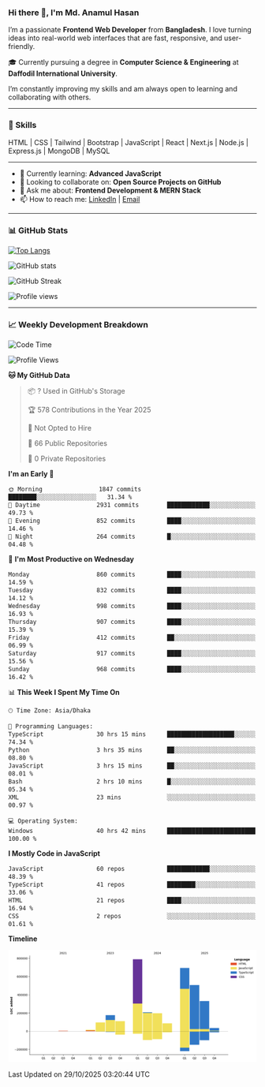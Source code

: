 ### Hi there 👋, I'm Md. Anamul Hasan

I’m a passionate **Frontend Web Developer** from **Bangladesh**. I love turning ideas into real-world web interfaces that are fast, responsive, and user-friendly.

🎓 Currently pursuing a degree in **Computer Science & Engineering** at **Daffodil International University**.

I’m constantly improving my skills and am always open to learning and collaborating with others.

---

### 🚀 Skills
HTML | CSS | Tailwind | Bootstrap | JavaScript | React | Next.js | Node.js | Express.js | MongoDB | MySQL 

---

- 🌱 Currently learning: **Advanced JavaScript**
- 👯 Looking to collaborate on: **Open Source Projects on GitHub**
- 💬 Ask me about: **Frontend Development & MERN Stack**
- 📫 How to reach me: [LinkedIn](https://www.linkedin.com/in/mdanamulhasan201) | [Email](mailto:anamulhasan3625@gmail.com)

---

### 📊 GitHub Stats

[![Top Langs](https://github-readme-stats.vercel.app/api/top-langs/?username=mdanamulhasan201&layout=compact)](https://github.com/anuraghazra/github-readme-stats)

![GitHub stats](https://github-readme-stats.vercel.app/api?username=mdanamulhasan201&show_icons=true&count_private=true&theme=tokyonight)

![GitHub Streak](https://streak-stats.demolab.com?user=mdanamulhasan201&theme=tokyonight)

![Profile views](https://gpvc.arturio.dev/mdanamulhasan201)

---

### 📈 Weekly Development Breakdown

<!--START_SECTION:waka-->
![Code Time](http://img.shields.io/badge/Code%20Time-924%20hrs%2027%20mins-blue)

![Profile Views](http://img.shields.io/badge/Profile%20Views-0-blue)

**🐱 My GitHub Data** 

> 📦 ? Used in GitHub's Storage 
 > 
> 🏆 578 Contributions in the Year 2025
 > 
> 🚫 Not Opted to Hire
 > 
> 📜 66 Public Repositories 
 > 
> 🔑 0 Private Repositories 
 > 
**I'm an Early 🐤** 

```text
🌞 Morning                1847 commits        ████████░░░░░░░░░░░░░░░░░   31.34 % 
🌆 Daytime                2931 commits        ████████████░░░░░░░░░░░░░   49.73 % 
🌃 Evening                852 commits         ████░░░░░░░░░░░░░░░░░░░░░   14.46 % 
🌙 Night                  264 commits         █░░░░░░░░░░░░░░░░░░░░░░░░   04.48 % 
```
📅 **I'm Most Productive on Wednesday** 

```text
Monday                   860 commits         ████░░░░░░░░░░░░░░░░░░░░░   14.59 % 
Tuesday                  832 commits         ████░░░░░░░░░░░░░░░░░░░░░   14.12 % 
Wednesday                998 commits         ████░░░░░░░░░░░░░░░░░░░░░   16.93 % 
Thursday                 907 commits         ████░░░░░░░░░░░░░░░░░░░░░   15.39 % 
Friday                   412 commits         ██░░░░░░░░░░░░░░░░░░░░░░░   06.99 % 
Saturday                 917 commits         ████░░░░░░░░░░░░░░░░░░░░░   15.56 % 
Sunday                   968 commits         ████░░░░░░░░░░░░░░░░░░░░░   16.42 % 
```


📊 **This Week I Spent My Time On** 

```text
🕑︎ Time Zone: Asia/Dhaka

💬 Programming Languages: 
TypeScript               30 hrs 15 mins      ███████████████████░░░░░░   74.34 % 
Python                   3 hrs 35 mins       ██░░░░░░░░░░░░░░░░░░░░░░░   08.80 % 
JavaScript               3 hrs 15 mins       ██░░░░░░░░░░░░░░░░░░░░░░░   08.01 % 
Bash                     2 hrs 10 mins       █░░░░░░░░░░░░░░░░░░░░░░░░   05.34 % 
XML                      23 mins             ░░░░░░░░░░░░░░░░░░░░░░░░░   00.97 % 

💻 Operating System: 
Windows                  40 hrs 42 mins      █████████████████████████   100.00 % 
```

**I Mostly Code in JavaScript** 

```text
JavaScript               60 repos            ████████████░░░░░░░░░░░░░   48.39 % 
TypeScript               41 repos            ████████░░░░░░░░░░░░░░░░░   33.06 % 
HTML                     21 repos            ████░░░░░░░░░░░░░░░░░░░░░   16.94 % 
CSS                      2 repos             ░░░░░░░░░░░░░░░░░░░░░░░░░   01.61 % 
```



**Timeline**

![Lines of Code chart](https://raw.githubusercontent.com/mdanamulhasan201/mdanamulhasan201/main/assets/bar_graph.png)


 Last Updated on 29/10/2025 03:20:44 UTC
<!--END_SECTION:waka-->
